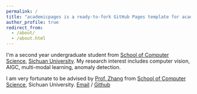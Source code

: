 ```yaml
---
permalink: /
title: "academicpages is a ready-to-fork GitHub Pages template for academic personal websites"
author_profile: true
redirect_from: 
  - /about/
  - /about.html
---
```


I'm a second year undergraduate student from [School of Computer Science](https://cs.scu.edu.cn/), [Sichuan University](https://www.scu.edu.cn/). My research interest includes computer vision, AIGC, multi-modal learning, anomaly detection.

I am very fortunate to be advised by [Prof. Zhang](https://vs.scu.edu.cn/info/1062/1369.htm/) from [School of Computer Science](https://cs.scu.edu.cn/), Sichuan University.
[Email](kangborui@stu.scu.edu.cn) / [Github](https://github.com/boringKey)


